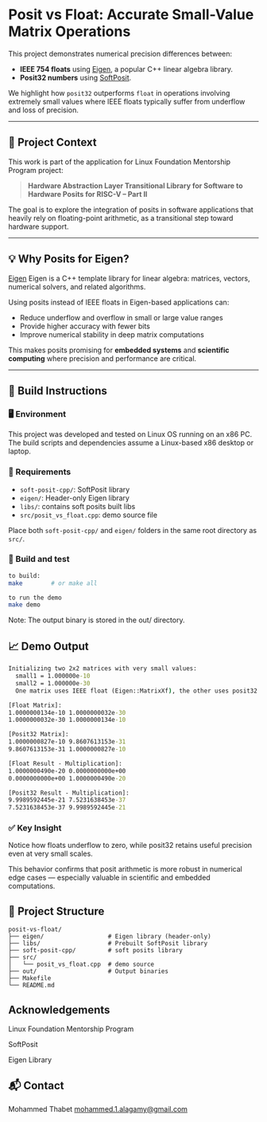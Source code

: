 # Posit vs Float: Accurate Small-Value Matrix Operations

This project demonstrates numerical precision differences between:

- **IEEE 754 floats** using [Eigen](https://eigen.tuxfamily.org), a popular C++ linear algebra library.
- **Posit32 numbers** using [SoftPosit](https://github.com/Posit-Foundation/soft-posit-cpp).

We highlight how `posit32` outperforms `float` in operations involving extremely small values where IEEE floats typically suffer from underflow and loss of precision.

---

## 🎯 Project Context

This work is part of the application for Linux Foundation Mentorship Program project:

> **Hardware Abstraction Layer Transitional Library for Software to Hardware Posits for RISC-V – Part II**

The goal is to explore the integration of posits in software applications that heavily rely on floating-point arithmetic, as a transitional step toward hardware support.

---

## 💡 Why Posits for Eigen?

[Eigen](https://eigen.tuxfamily.org) Eigen is a C++ template library for linear algebra: matrices, vectors, numerical solvers, and related algorithms.

Using posits instead of IEEE floats in Eigen-based applications can:

- Reduce underflow and overflow in small or large value ranges
- Provide higher accuracy with fewer bits
- Improve numerical stability in deep matrix computations

This makes posits promising for **embedded systems** and **scientific computing** where precision and performance are critical.

---

## 🔧 Build Instructions

### 🖥️ Environment
This project was developed and tested on Linux OS running on an x86 PC. The build scripts and dependencies assume a Linux-based x86 desktop or laptop.


### 🔹 Requirements

- `soft-posit-cpp/`: SoftPosit library
- `eigen/`: Header-only Eigen library
- `libs/`: contains soft posits built libs
- `src/posit_vs_float.cpp`: demo source file

Place both `soft-posit-cpp/` and `eigen/` folders in the same root directory as `src/`.

### 🔹 Build and test

```bash
to build:
make        # or make all

to run the demo
make demo
```
Note: The output binary is stored in the out/ directory.

## 📈 Demo Output
```cmd
Initializing two 2x2 matrices with very small values:
  small1 = 1.000000e-10
  small2 = 1.000000e-30
  One matrix uses IEEE float (Eigen::MatrixXf), the other uses posit32.

[Float Matrix]:
1.0000000134e-10 1.0000000032e-30
1.0000000032e-30 1.0000000134e-10

[Posit32 Matrix]:
1.0000000827e-10 9.8607613153e-31 
9.8607613153e-31 1.0000000827e-10 

[Float Result - Multiplication]:
1.0000000490e-20 0.0000000000e+00
0.0000000000e+00 1.0000000490e-20

[Posit32 Result - Multiplication]:
9.9989592445e-21 7.5231638453e-37 
7.5231638453e-37 9.9989592445e-21 
```

### ✅ Key Insight
Notice how floats underflow to zero, while posit32 retains useful precision even at very small scales.

This behavior confirms that posit arithmetic is more robust in numerical edge cases — especially valuable in scientific and embedded computations.


## 📁 Project Structure

```text
posit-vs-float/
├── eigen/                  # Eigen library (header-only)
├── libs/                   # Prebuilt SoftPosit library
├── soft-posit-cpp/         # soft posits library
├── src/
│   └── posit_vs_float.cpp  # demo source
├── out/                    # Output binaries
├── Makefile
└── README.md
```


## Acknowledgements

Linux Foundation Mentorship Program

SoftPosit

Eigen Library

## 📬 Contact
Mohammed Thabet
mohammed.1.alagamy@gmail.com